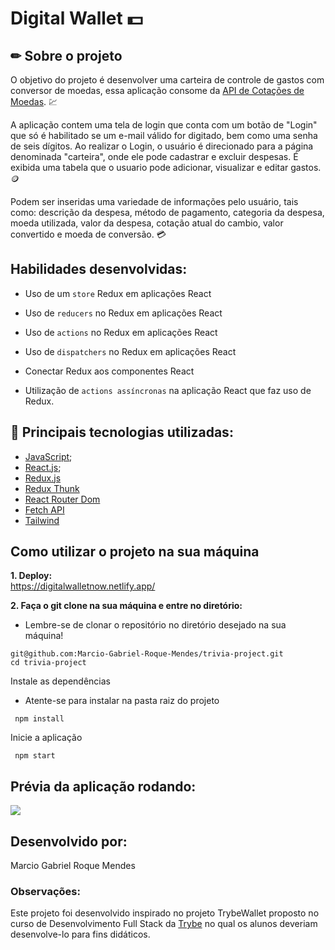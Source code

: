 # Digital Wallet :dollar:
## ✏ Sobre o projeto

O objetivo do projeto é desenvolver uma carteira de controle de gastos com conversor de moedas, essa aplicação consome da [API de Cotações de Moedas](https://docs.awesomeapi.com.br/api-de-moedas). :chart:

A aplicação contem uma tela de login que conta com um botão de "Login" que só é habilitado se um e-mail válido for digitado, bem como uma senha de seis dígitos. Ao realizar o Login, o usuário é direcionado para a página denominada "carteira", onde ele pode cadastrar e excluir despesas. É exibida uma tabela que o usuario pode adicionar, visualizar e editar gastos. :coin:

Podem ser inseridas uma variedade de informações pelo usuário, tais como: descrição da despesa, método de pagamento, categoria da despesa, moeda utilizada, valor da despesa, cotação atual do cambio, valor convertido e moeda de conversão. :credit_card:

## Habilidades desenvolvidas:
* Uso de um `store` Redux em aplicações React

* Uso de `reducers` no Redux em aplicações React

* Uso de `actions` no Redux em aplicações React

* Uso de `dispatchers` no Redux em aplicações React

* Conectar Redux aos componentes React

* Utilização de `actions assíncronas` na aplicação React que faz uso de Redux.

## :wrench: Principais tecnologias utilizadas: 
- [JavaScript](https://developer.mozilla.org/pt-BR/docs/Web/JavaScript);
- [React.js](https://pt-br.reactjs.org/);
- [Redux.js](https://redux.js.org/)
- [Redux Thunk](https://github.com/reduxjs/redux-thunk)
- [React Router Dom](https://reactrouter.com/en/main)
- [Fetch API](https://developer.mozilla.org/pt-BR/docs/Web/API/Fetch_API)
- [Tailwind](https://tailwindcss.com/)

## Como utilizar o projeto na sua máquina
<strong>1. Deploy:</strong>
</br>
https://digitalwalletnow.netlify.app/

<strong>2. Faça o git clone na sua máquina e entre no diretório:</strong>
 - Lembre-se de clonar o repositório no diretório desejado na sua máquina!
 ```
git@github.com:Marcio-Gabriel-Roque-Mendes/trivia-project.git
 cd trivia-project
 ```
 Instale as dependências
 - Atente-se para instalar na pasta raiz do projeto
```
 npm install
```
Inicie a aplicação 
```
 npm start
```
## Prévia da aplicação rodando:
<p align="left">
<img src="http://img.shields.io/static/v1?label=STATUS&message=EM%20DESENVOLVIMENTO&color=GREEN&style=for-the-badge"/>
</p>

## Desenvolvido por: 
Marcio Gabriel Roque Mendes

### Observações:
Este projeto foi desenvolvido inspirado no projeto TrybeWallet proposto no curso de Desenvolvimento Full Stack da [Trybe](https://www.betrybe.com/) no qual os alunos deveriam desenvolve-lo para fins didáticos.


